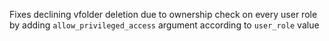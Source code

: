 Fixes declining vfolder deletion due to ownership check on every user role by adding `allow_privileged_access` argument according to `user_role` value